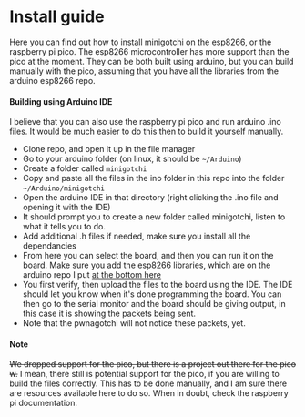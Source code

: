 # Install guide
Here you can find out how to install minigotchi on the esp8266, or the raspberry pi pico. The esp8266 microcontroller has more support than the pico at the moment. They can be both built using arduino, but you can build manually with the pico, assuming that you have all the libraries from the arduino esp8266 repo.
#### Building using Arduino IDE
I believe that you can also use the raspberry pi pico and run arduino .ino files. It would be much easier to do this then to build it yourself manually.
- Clone repo, and open it up in the file manager
- Go to your arduino folder (on linux, it should be `~/Arduino`)
- Create a folder called `minigotchi`
- Copy and paste all the files in the ino folder in this repo into the folder `~/Arduino/minigotchi`
- Open the arduino IDE in that directory (right clicking the .ino file and opening it with the IDE)
- It should prompt you to create a new folder called minigotchi, listen to what it tells you to do.
- Add additional .h files if needed, make sure you install all the dependancies
- From here you can select the board, and then you can run it on the board. Make sure you add the esp8266 libraries, which are on the arduino repo I put [at the bottom here](README.md)
- You first verify, then upload the files to the board using the IDE. The IDE should let you know when it's done programming the board. You can then go to the serial monitor and the board should be giving output, in this case it is showing the packets being sent.
- Note that the pwnagotchi will not notice these packets, yet. 
####
#### Note
~~We dropped support for the pico, but there is a project out there for the pico w.~~ I mean, there still is potential support for the pico, if you are willing to build the files correctly. This has to be done manually, and I am sure there are resources available here to do so. When in doubt, check the raspberry pi documentation.

